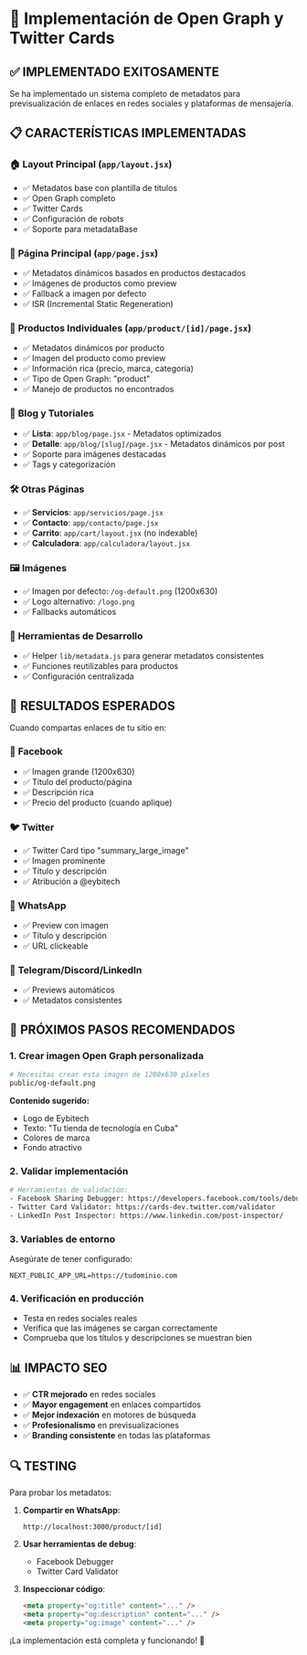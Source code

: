 # 🔗 Implementación de Open Graph y Twitter Cards

## ✅ **IMPLEMENTADO EXITOSAMENTE**

Se ha implementado un sistema completo de metadatos para previsualización de enlaces en redes sociales y plataformas de mensajería.

## 📋 **CARACTERÍSTICAS IMPLEMENTADAS**

### 🏠 **Layout Principal (`app/layout.jsx`)**
- ✅ Metadatos base con plantilla de títulos
- ✅ Open Graph completo
- ✅ Twitter Cards
- ✅ Configuración de robots
- ✅ Soporte para metadataBase

### 🏪 **Página Principal (`app/page.jsx`)**
- ✅ Metadatos dinámicos basados en productos destacados
- ✅ Imágenes de productos como preview
- ✅ Fallback a imagen por defecto
- ✅ ISR (Incremental Static Regeneration)

### 📱 **Productos Individuales (`app/product/[id]/page.jsx`)**
- ✅ Metadatos dinámicos por producto
- ✅ Imagen del producto como preview
- ✅ Información rica (precio, marca, categoría)
- ✅ Tipo de Open Graph: "product"
- ✅ Manejo de productos no encontrados

### 📝 **Blog y Tutoriales**
- ✅ **Lista**: `app/blog/page.jsx` - Metadatos optimizados
- ✅ **Detalle**: `app/blog/[slug]/page.jsx` - Metadatos dinámicos por post
- ✅ Soporte para imágenes destacadas
- ✅ Tags y categorización

### 🛠️ **Otras Páginas**
- ✅ **Servicios**: `app/servicios/page.jsx`
- ✅ **Contacto**: `app/contacto/page.jsx`
- ✅ **Carrito**: `app/cart/layout.jsx` (no indexable)
- ✅ **Calculadora**: `app/calculadora/layout.jsx`

### 🖼️ **Imágenes**
- ✅ Imagen por defecto: `/og-default.png` (1200x630)
- ✅ Logo alternativo: `/logo.png`
- ✅ Fallbacks automáticos

### 🔧 **Herramientas de Desarrollo**
- ✅ Helper `lib/metadata.js` para generar metadatos consistentes
- ✅ Funciones reutilizables para productos
- ✅ Configuración centralizada

## 🌟 **RESULTADOS ESPERADOS**

Cuando compartas enlaces de tu sitio en:

### 📘 **Facebook**
- ✅ Imagen grande (1200x630)
- ✅ Título del producto/página
- ✅ Descripción rica
- ✅ Precio del producto (cuando aplique)

### 🐦 **Twitter**
- ✅ Twitter Card tipo "summary_large_image"
- ✅ Imagen prominente
- ✅ Título y descripción
- ✅ Atribución a @eybitech

### 💬 **WhatsApp**
- ✅ Preview con imagen
- ✅ Título y descripción
- ✅ URL clickeable

### 📱 **Telegram/Discord/LinkedIn**
- ✅ Previews automáticos
- ✅ Metadatos consistentes

## 🚀 **PRÓXIMOS PASOS RECOMENDADOS**

### 1. **Crear imagen Open Graph personalizada**
```bash
# Necesitas crear esta imagen de 1200x630 píxeles
public/og-default.png
```
**Contenido sugerido:**
- Logo de Eybitech
- Texto: "Tu tienda de tecnología en Cuba"
- Colores de marca
- Fondo atractivo

### 2. **Validar implementación**
```bash
# Herramientas de validación:
- Facebook Sharing Debugger: https://developers.facebook.com/tools/debug/
- Twitter Card Validator: https://cards-dev.twitter.com/validator
- LinkedIn Post Inspector: https://www.linkedin.com/post-inspector/
```

### 3. **Variables de entorno**
Asegúrate de tener configurado:
```env
NEXT_PUBLIC_APP_URL=https://tudominio.com
```

### 4. **Verificación en producción**
- Testa en redes sociales reales
- Verifica que las imágenes se cargan correctamente
- Comprueba que los títulos y descripciones se muestran bien

## 📊 **IMPACTO SEO**

- ✅ **CTR mejorado** en redes sociales
- ✅ **Mayor engagement** en enlaces compartidos  
- ✅ **Mejor indexación** en motores de búsqueda
- ✅ **Profesionalismo** en previsualizaciones
- ✅ **Branding consistente** en todas las plataformas

## 🔍 **TESTING**

Para probar los metadatos:

1. **Compartir en WhatsApp**: 
   ```
   http://localhost:3000/product/[id]
   ```

2. **Usar herramientas de debug**:
   - Facebook Debugger
   - Twitter Card Validator

3. **Inspeccionar código**:
   ```html
   <meta property="og:title" content="..." />
   <meta property="og:description" content="..." />
   <meta property="og:image" content="..." />
   ```

¡La implementación está completa y funcionando! 🎉